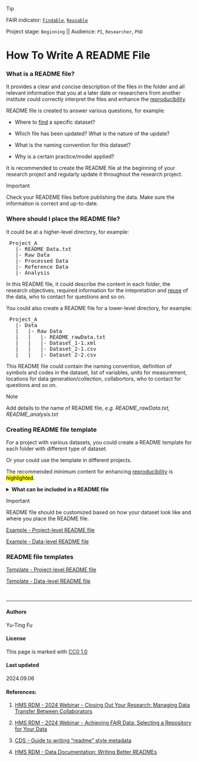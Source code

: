 >[!TIP]
> FAIR indicator: <code>[Findable]()</code>, <code>[Reusable]()</code>
> 
> Project stage: <code>Beginning</code>  || Audience: <code>PI</code>, <code>Researcher</code>, <code>PhD</code>

# How To Write A README File

### What is a README file?

It provides a clear and concise description of the files in the folder and all relevant information that you at a later date or researchers from another institute could correctly interpret the files and enhance the [reproducibility]().

README file is created to answer various questions, for example:

 - Where to [find]() a specific dataset?
 
 - Which file has been updated? What is the nature of the update?
 
 - What is the naming convention for this dataset?
 
 - Why is a certain practice/model applied?


It is recommended to create the README file at the beginning of your research project and regularly update it throughout the research project.

>[!IMPORTANT]
>Check your READEME files before publishing the data. Make sure the information is correct and up-to-date.

### Where should I place the README file?

It could be at a higher-level directory, for example:

<pre>
 Project_A
   |- README_Data.txt
   |- Raw Data
   |- Processed Data
   |- Reference Data
   |- Analysis
</pre>

In this README file, it could describe the content in each folder, the research objectives, required information for the intepretation and [reuse]() of the data, who to contact for questions and so on.

You could also create a README file for a lower-level directory, for example:

<pre>
 Project_A
   |- Data
   |   |- Raw Data
   |   |   |- README_rawData.txt
   |   |   |- Dataset_1-1.xml
   |   |   |- Dataset_2-1.csv
   |   |   |- Dataset_2-2.csv
</pre>

This README file could contain the naming convention, definition of symbols and codes in the dataset, list of variables, units for measurement, locations for data generation/collection, collabortors, who to contact for questions and so on. 

>[!NOTE]
> Add details to the name of README file, _e.g. README_rawData.txt, README_analysis.txt_

### Creating README file template

For a project with various datasets, you could create a README template for each folder with different type of dataset. 

Or your could use the template in different projects.

The recommended minimum content for enhancing [reproducibility]() is <mark>highlighted</mark>. 

<details>
 <summary> <b>What can be included in a README file</b> </summary>
<blockquote> 
<details>
  <summary> <b> General information </b> </summary>

  1. <mark>Title of the dataset</mark> 
  
  2. <mark>Name/institute/contact information for the principal investigator or person who could answer questions</mark>
  
  3. <mark>Date (of creation, collection or update. Could be a single date or a range)</mark>
  
  4. <mark>The content of each folder or a list of files in this folder</mark>
  
  5. A description of the folder structure or relationship between files

</details>

<details>
  <summary> <b> Data-specific information </b> </summary>

  1. Number of variables, count of rows in each dataset
  
  2. <mark>List of variables (full name and a brief description of the variable)</mark> 

  3. <mark>Date that the dataset created or collected</mark>
  
  4. <mark>Units of measurement</mark>
  
  5. <mark>Definition of symbols and codes (i.e. this code is used to record missing values)</mark>

</details>

<details>
  <summary> <b> Methodological information </b> </summary>

  1. <mark>Description of the methods used for data collection, generation or processing</mark> (could include links or references to publications or experimental designs)
  
  2. <mark>Software or instrument specifics</mark> (i.e. software version, machine serial number)
  
  3. Applied standards (i.e. ISO)
  
  4. Quality assurance procedures
  
  5. Definition of symbols and codes (i.e. this symbol is used for indicating outliers)
  
  6. Collaborators (i.e. people who involved with data collection, processing or/and analysis)

</details>

<details>
  <summary> <b> Other information </b> </summary>

  1. Data licenses or restrictions to re-use the data
  
  2. Links to cited publications
  
  3. Links to other publicly accessible locations of the data
  
  4. Recommended citation for the data
</details>
</blockquote>
</details>

>[!IMPORTANT]
>README file should be customized based on how your dataset look like and where you place the README file.

[Example - Project-level README file]()

[Example - Data-level README file](readme-data-level-example.html)

### README file templates

[Template - Project-level README file](readme-project-level-template.html)

[Template - Data-level README file](readme-data-level-template.html)

<br>

---


  #### Authors
  Yu-Ting Fu

  #### License
  This page is marked with [CC0 1.0](https://creativecommons.org/publicdomain/zero/1.0/?ref=chooser-v1)
  
  #### Last updated 
  2024.09.06
  
  #### References:
  
  1. [HMS RDM - 2024 Webinar - Closing Out Your Research: Managing Data Transfer Between Collaborators](https://www.youtube.com/watch?v=JZNShVSS7Jc)
 
  
  2. [HMS RDM - 2024 Webinar - Achieving FAIR Data: Selecting a Repository for Your Data](https://www.youtube.com/watch?v=vIWrRnbU3Jo)
  
  3. [CDS - Guide to writing “readme” style metadata](https://data.research.cornell.edu/data-management/sharing/readme/)

  4. [HMS RDM - Data Documentation: Writing Better READMEs](https://www.youtube.com/watch?v=M-tVCFhHtEg&list=PLWIsV2soJK-VaW7IhxYyyOwiamjVV_FuB&index=16)

